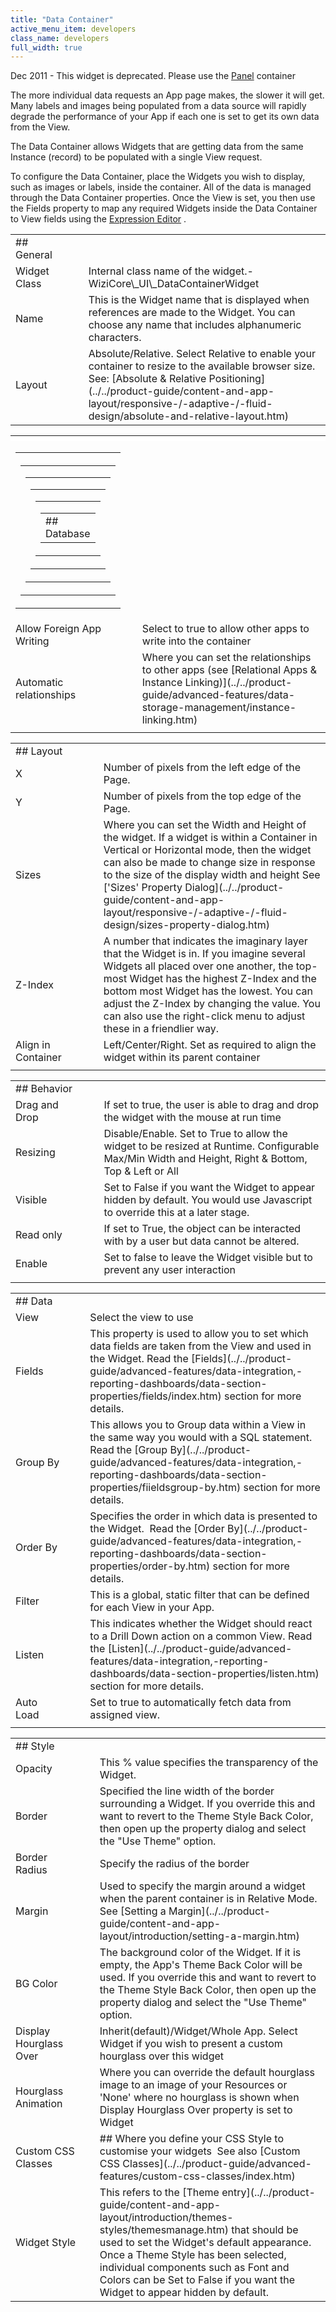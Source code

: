 ```yaml
---
title: "Data Container"
active_menu_item: developers
class_name: developers
full_width: true
---
```



Dec 2011 - This widget is deprecated. Please use the [Panel](panel.htm) container

The more individual data requests an App page makes, the slower it will get. Many labels and images being populated from a data source will rapidly degrade the performance of your App if each one is set to get its own data from the View.

The Data Container allows Widgets that are getting data from the same Instance (record) to be populated with a single View request.

To configure the Data Container, place the Widgets you wish to display, such as images or labels, inside the container. All of the data is managed through the Data Container properties. Once the View is set, you then use the Fields property to map any required Widgets inside the Data Container to View fields using the [Expression Editor](../../product-guide/advanced-features/data-integration,-reporting-dashboards/data-section-properties/the-expression-editor.htm) .

<table>
<tr>
<td width="148">
## <a id="general"> </a> General

</td>
<td width="37">
</td>
<td width="757">
</td>
</tr>
<tr>
<td width="148">
Widget Class

</td>
<td width="37">
</td>
<td width="757">
Internal class name of the widget.- WiziCore\_UI\_DataContainerWidget

</td>
</tr>
<tr>
<td width="148">
Name

</td>
<td width="37">
</td>
<td width="757">
This is the Widget name that is displayed when references are made to the Widget. You can choose any name that includes alphanumeric characters.

</td>
</tr>
<tr>
<td width="148">
Layout

</td>
<td width="37">
</td>
<td width="757">
Absolute/Relative. Select Relative to enable your container to resize to the available browser size. See: [Absolute & Relative Positioning](../../product-guide/content-and-app-layout/responsive-/-adaptive-/-fluid-design/absolute-and-relative-layout.htm)

</td>
</tr>
</table>
<table>
<tr>
<th style="vertical-align:top; width:167px; background-color:#ffffff;">
</th>
<th style="vertical-align:top; width:18px; background-color:#ffffff;">
</th>
<th style="vertical-align:top; width:767px; background-color:#ffffff;">
</th>
</tr>
<tr>
<td width="167">
<table>
<tr>
<th style="vertical-align:top; width:131px;">
<table>
<tr>
<td width="158">
<table>
<tr>
<td width="148">
<table>
<tr>
<td width="148">
<table>
<tr>
<td width="148">
<table>
<tr>
<td width="148">
## <a id="database"> </a> Database

</td>
</tr>
</table>
</td>
</tr>
</table>
</td>
</tr>
</table>
</td>
</tr>
</table>
</td>
</tr>
</table>
</th>
</tr>
</table>
</td>
<td width="18">
</td>
<td width="767">
</td>
</tr>
<tr>
<td width="167">
Allow Foreign App Writing

</td>
<td width="18">
</td>
<td width="767">
Select to true to allow other apps to write into the container

</td>
</tr>
<tr>
<td width="167">
Automatic relationships

</td>
<td width="18">
</td>
<td width="767">
Where you can set the relationships to other apps (see [Relational Apps & Instance Linking)](../../product-guide/advanced-features/data-storage-management/instance-linking.htm)

</td>
</tr>
<tr>
<td width="167">
</td>
<td width="18">
</td>
<td width="767">
</td>
</tr>
</table>
<table>
<tr>
<td width="169">
## <a id="layout"> </a> Layout

</td>
<td width="17">
</td>
<td width="756">
</td>
</tr>
<tr>
<td width="169">
X

</td>
<td width="17">
</td>
<td width="756">
Number of pixels from the left edge of the Page.

</td>
</tr>
<tr>
<td width="169">
Y

</td>
<td width="17">
</td>
<td width="756">
Number of pixels from the top edge of the Page.

</td>
</tr>
<tr>
<td width="169">
Sizes

</td>
<td width="17">
</td>
<td width="756">
Where you can set the Width and Height of the widget. If a widget is within a Container in Vertical or Horizontal mode, then the widget can also be made to change size in response to the size of the display width and height See ['Sizes' Property Dialog](../../product-guide/content-and-app-layout/responsive-/-adaptive-/-fluid-design/sizes-property-dialog.htm)

</td>
</tr>
<tr>
<td width="169">
Z-Index

</td>
<td width="17">
</td>
<td width="756">
A number that indicates the imaginary layer that the Widget is in. If you imagine several Widgets all placed over one another, the top-most Widget has the highest Z-Index and the bottom most Widget has the lowest. You can adjust the Z-Index by changing the value. You can also use the right-click menu to adjust these in a friendlier way.

</td>
</tr>
<tr>
<td width="169">
Align in Container

</td>
<td width="17">
</td>
<td width="756">
Left/Center/Right. Set as required to align the widget within its parent container

</td>
</tr>
<tr>
<td width="169">
</td>
<td width="17">
</td>
<td width="756">
</td>
</tr>
</table>
<table>
<tr>
<td width="174">
## <a id="behavior"> </a> Behavior

</td>
<td width="12">
</td>
<td width="756">
</td>
</tr>
<tr>
<td width="174">
Drag and Drop

</td>
<td width="12">
</td>
<td width="756">
If set to true, the user is able to drag and drop the widget with the mouse at run time

</td>
</tr>
<tr>
<td width="174">
Resizing

</td>
<td width="12">
</td>
<td width="756">
Disable/Enable. Set to True to allow the widget to be resized at Runtime. Configurable Max/Min Width and Height, Right & Bottom, Top & Left or All

</td>
</tr>
<tr>
<td width="174">
Visible

</td>
<td width="12">
</td>
<td width="756">
Set to False if you want the Widget to appear hidden by default. You would use Javascript to override this at a later stage.

</td>
</tr>
<tr>
<td width="174">
Read only

</td>
<td width="12">
</td>
<td width="756">
If set to True, the object can be interacted with by a user but data cannot be altered.

</td>
</tr>
<tr>
<td width="174">
Enable

</td>
<td width="12">
</td>
<td width="756">
Set to false to leave the Widget visible but to prevent any user interaction

</td>
</tr>
<tr>
<td width="174">
</td>
<td width="12">
</td>
<td width="756">
</td>
</tr>
</table>
<table>
<tr>
<td width="145">
## <a id="data"> </a> Data

</td>
<td width="42">
</td>
<td width="755">

</td>
</tr>
<tr>
<td width="145">
View

</td>
<td width="42">
</td>
<td width="755">
Select the view to use

</td>
</tr>
<tr>
<td width="145">
Fields

</td>
<td width="42">
</td>
<td width="755">
This property is used to allow you to set which data fields are taken from the View and used in the Widget. Read the [Fields](../../product-guide/advanced-features/data-integration,-reporting-dashboards/data-section-properties/fields/index.htm) section for more details.

</td>
</tr>
<tr>
<td width="145">
Group By

</td>
<td width="42">
</td>
<td width="755">
This allows you to Group data within a View in the same way you would with a SQL statement. Read the [Group By](../../product-guide/advanced-features/data-integration,-reporting-dashboards/data-section-properties/fiieldsgroup-by.htm) section for more details.

</td>
</tr>
<tr>
<td width="145">
Order By

</td>
<td width="42">
</td>
<td width="755">
Specifies the order in which data is presented to the Widget.  Read the [Order By](../../product-guide/advanced-features/data-integration,-reporting-dashboards/data-section-properties/order-by.htm) section for more details.

</td>
</tr>
<tr>
<td width="145">
Filter

</td>
<td width="42">
</td>
<td width="755">
This is a global, static filter that can be defined for each View in your App.

</td>
</tr>
<tr>
<td width="145">
Listen

</td>
<td width="42">
</td>
<td width="755">
This indicates whether the Widget should react to a Drill Down action on a common View. Read the [Listen](../../product-guide/advanced-features/data-integration,-reporting-dashboards/data-section-properties/listen.htm) section for more details.

</td>
</tr>
<tr>
<td width="145">
Auto Load

</td>
<td width="42">
</td>
<td width="755">
Set to true to automatically fetch data from assigned view.

</td>
</tr>
<tr>
<td width="145">
</td>
<td width="42">
</td>
<td width="755">
</td>
</tr>
</table>
<table>
<tr>
<td width="171">
## <a id="style"> </a> Style

</td>
<td width="16">
</td>
<td width="755">
</td>
</tr>
<tr>
<td width="171">
Opacity

</td>
<td width="16">
</td>
<td width="755">
This % value specifies the transparency of the Widget.

</td>
</tr>
<tr>
<td width="171">
Border

</td>
<td width="16">
</td>
<td width="755">
Specified the line width of the border surrounding a Widget. If you override this and want to revert to the Theme Style Back Color, then open up the property dialog and select the "Use Theme" option.

</td>
</tr>
<tr>
<td width="171">
Border Radius

</td>
<td width="16">
</td>
<td width="755">
Specify the radius of the border

</td>
</tr>
<tr>
<td width="171">
Margin

</td>
<td width="16">
</td>
<td width="755">
Used to specify the margin around a widget when the parent container is in Relative Mode. See [Setting a Margin](../../product-guide/content-and-app-layout/introduction/setting-a-margin.htm)

</td>
</tr>
<tr>
<td width="171">
BG Color

</td>
<td width="16">
</td>
<td width="755">
The background color of the Widget. If it is empty, the App's Theme Back Color will be used. If you override this and want to revert to the Theme Style Back Color, then open up the property dialog and select the "Use Theme" option.

</td>
</tr>
<tr>
<td width="171">
Display Hourglass Over

</td>
<td width="16">
</td>
<td width="755">
Inherit(default)/Widget/Whole App. Select Widget if you wish to present a custom hourglass over this widget

</td>
</tr>
<tr>
<td width="171">
Hourglass Animation

</td>
<td width="16">
</td>
<td width="755">
Where you can override the default hourglass image to an image of your Resources or 'None' where no hourglass is shown when Display Hourglass Over property is set to Widget

</td>
</tr>
<tr>
<td width="171">
Custom CSS Classes

</td>
<td width="16">
</td>
<td width="755">
## Where you define your CSS Style to customise your widgets  See also [Custom CSS Classes](../../product-guide/advanced-features/custom-css-classes/index.htm)

</td>
</tr>
<tr>
<td width="171">
Widget Style

</td>
<td width="16">
</td>
<td width="755">
This refers to the [Theme entry](../../product-guide/content-and-app-layout/introduction/themes-styles/themesmanage.htm) that should be used to set the Widget's default appearance. Once a Theme Style has been selected, individual components such as Font and Colors can be Set to False if you want the Widget to appear hidden by default.

</td>
</tr>
</table>
